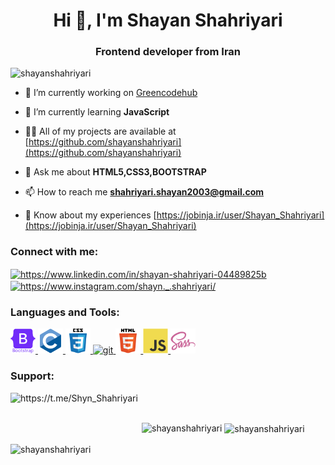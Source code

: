<h1 align="center">Hi 👋, I'm Shayan Shahriyari</h1>
<h3 align="center">Frontend developer from Iran</h3>

<p align="left"> <img src="https://komarev.com/ghpvc/?username=shayanshahriyari&label=Profile%20views&color=0e75b6&style=flat" alt="shayanshahriyari" /> </p>

- 🔭 I’m currently working on [Greencodehub](https://github.com/shayanshahriyari/Greencodehub.git)

- 🌱 I’m currently learning **JavaScript**

- 👨‍💻 All of my projects are available at [https://github.com/shayanshahriyari](https://github.com/shayanshahriyari)

- 💬 Ask me about **HTML5,CSS3,BOOTSTRAP**

- 📫 How to reach me **shahriyari.shayan2003@gmail.com**

- 📄 Know about my experiences [https://jobinja.ir/user/Shayan_Shahriyari](https://jobinja.ir/user/Shayan_Shahriyari)

<h3 align="left">Connect with me:</h3>
<p align="left">
<a href="https://linkedin.com/in/https://www.linkedin.com/in/shayan-shahriyari-04489825b" target="blank"><img align="center" src="https://raw.githubusercontent.com/rahuldkjain/github-profile-readme-generator/master/src/images/icons/Social/linked-in-alt.svg" alt="https://www.linkedin.com/in/shayan-shahriyari-04489825b" height="30" width="40" /></a>
<a href="https://instagram.com/https://www.instagram.com/shayn._.shahriyari/" target="blank"><img align="center" src="https://raw.githubusercontent.com/rahuldkjain/github-profile-readme-generator/master/src/images/icons/Social/instagram.svg" alt="https://www.instagram.com/shayn._.shahriyari/" height="30" width="40" /></a>
  
</p>

<h3 align="left">Languages and Tools:</h3>
<p align="left"> <a href="https://getbootstrap.com" target="_blank" rel="noreferrer"> <img src="https://raw.githubusercontent.com/devicons/devicon/master/icons/bootstrap/bootstrap-plain-wordmark.svg" alt="bootstrap" width="40" height="40"/> </a> <a href="https://www.cprogramming.com/" target="_blank" rel="noreferrer"> <img src="https://raw.githubusercontent.com/devicons/devicon/master/icons/c/c-original.svg" alt="c" width="40" height="40"/> </a> <a href="https://www.w3schools.com/css/" target="_blank" rel="noreferrer"> <img src="https://raw.githubusercontent.com/devicons/devicon/master/icons/css3/css3-original-wordmark.svg" alt="css3" width="40" height="40"/> </a> <a href="https://git-scm.com/" target="_blank" rel="noreferrer"> <img src="https://www.vectorlogo.zone/logos/git-scm/git-scm-icon.svg" alt="git" width="40" height="40"/> </a> <a href="https://www.w3.org/html/" target="_blank" rel="noreferrer"> <img src="https://raw.githubusercontent.com/devicons/devicon/master/icons/html5/html5-original-wordmark.svg" alt="html5" width="40" height="40"/> </a> <a href="https://developer.mozilla.org/en-US/docs/Web/JavaScript" target="_blank" rel="noreferrer"> <img src="https://raw.githubusercontent.com/devicons/devicon/master/icons/javascript/javascript-original.svg" alt="javascript" width="40" height="40"/> </a> <a href="https://sass-lang.com" target="_blank" rel="noreferrer"> <img src="https://raw.githubusercontent.com/devicons/devicon/master/icons/sass/sass-original.svg" alt="sass" width="40" height="40"/> </a> </p>

<h3 align="left">Support:</h3>
<p><a href="https://ko-fi.com/https://t.me/Shyn_Shahriyari"> <img align="left" src="https://cdn.ko-fi.com/cdn/kofi3.png?v=3" height="50" width="210" alt="https://t.me/Shyn_Shahriyari" /></a></p><br><br>

<p><img align="left" src="https://github-readme-stats.vercel.app/api/top-langs?username=shayanshahriyari&show_icons=true&locale=en&layout=compact" alt="shayanshahriyari" /></p>

<p>&nbsp;<img align="center" src="https://github-readme-stats.vercel.app/api?username=shayanshahriyari&show_icons=true&locale=en" alt="shayanshahriyari" /></p>

<p><img align="center" src="https://github-readme-streak-stats.herokuapp.com/?user=shayanshahriyari&" alt="shayanshahriyari" /></p>
